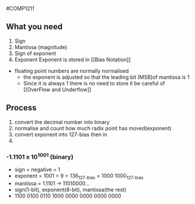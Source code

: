 #COMP1211 
## What you need
1. Sign
2. Mantissa (magnitude)
3. Sign of exponent
4. Exponent
Exponent is stored in [[Bias Notation]] 
- floating point numbers are normally normalised
	- the exponent is adjusted so that the leading bit (MSB)of mantissa is 1
	- Since it is always 1 there is no need to store it
be careful of [[OverFlow and Underflow]]

## Process
1. convert the decimal number into binary
2. normalise and count how much radix point has moved(exponent)
3. convert exponent into 127-bias then in
4. 

### -1.1101 x 10<sup>1001</sup>  (binary)
- sign = negative = 1
- exponent = 1001 = 9 = 136<sub>127-bias</sub> = 1000 1000<sub>127-bias</sub> 
- mantissa = 1.1101 -> 11010000...
- sign(1-bit), exponent(8-bit), mantissa(the rest)
- 1100 0100 0110 1000 0000 0000 0000 0000